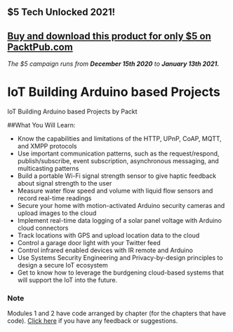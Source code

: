 ## $5 Tech Unlocked 2021!
[Buy and download this product for only $5 on PacktPub.com](https://www.packtpub.com/)
-----
*The $5 campaign         runs from __December 15th 2020__ to __January 13th 2021.__*

# IoT Building Arduino based Projects
IoT Building Arduino based Projects by Packt

##What You Will Learn:
*	Know the capabilities and limitations of the HTTP, UPnP, CoAP, MQTT, and XMPP protocols
*	Use important communication patterns, such as the request/respond, publish/subscribe, event subscription, asynchronous messaging, and multicasting patterns
*	Build a portable Wi-Fi signal strength sensor to give haptic feedback about signal strength to the user
*	Measure water flow speed and volume with liquid flow sensors and record real-time readings
*	Secure your home with motion-activated Arduino security cameras and upload images to the cloud
*	Implement real-time data logging of a solar panel voltage with Arduino cloud connectors
*	Track locations with GPS and upload location data to the cloud
*	Control a garage door light with your Twitter feed
*	Control infrared enabled devices with IR remote and Arduino
*	Use Systems Security Engineering and Privacy-by-design principles to design a secure IoT ecosystem
*	Get to know how to leverage the burdgening cloud-based systems that will support the IoT into the future.

### Note
 Modules 1 and 2 have code arranged by chapter (for the chapters that have code). [Click here](https://docs.google.com/forms/d/e/1FAIpQLSe5qwunkGf6PUvzPirPDtuy1Du5Rlzew23UBp2S-P3wB-GcwQ/viewform) if you have any feedback or suggestions.
